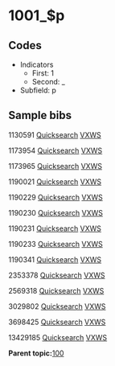 # 1001\_$p

## Codes

-   Indicators
    -   First: 1
    -   Second: \_
-   Subfield: p

## Sample bibs

1130591 [Quicksearch](https://search.library.yale.edu/catalog/1130591) [VXWS](http://prodorbis.library.yale.edu:7014/vxws/GetHoldingsService?bibId=1130591)

1173954 [Quicksearch](https://search.library.yale.edu/catalog/1173954) [VXWS](http://prodorbis.library.yale.edu:7014/vxws/GetHoldingsService?bibId=1173954)

1173965 [Quicksearch](https://search.library.yale.edu/catalog/1173965) [VXWS](http://prodorbis.library.yale.edu:7014/vxws/GetHoldingsService?bibId=1173965)

1190021 [Quicksearch](https://search.library.yale.edu/catalog/1190021) [VXWS](http://prodorbis.library.yale.edu:7014/vxws/GetHoldingsService?bibId=1190021)

1190229 [Quicksearch](https://search.library.yale.edu/catalog/1190229) [VXWS](http://prodorbis.library.yale.edu:7014/vxws/GetHoldingsService?bibId=1190229)

1190230 [Quicksearch](https://search.library.yale.edu/catalog/1190230) [VXWS](http://prodorbis.library.yale.edu:7014/vxws/GetHoldingsService?bibId=1190230)

1190231 [Quicksearch](https://search.library.yale.edu/catalog/1190231) [VXWS](http://prodorbis.library.yale.edu:7014/vxws/GetHoldingsService?bibId=1190231)

1190233 [Quicksearch](https://search.library.yale.edu/catalog/1190233) [VXWS](http://prodorbis.library.yale.edu:7014/vxws/GetHoldingsService?bibId=1190233)

1190341 [Quicksearch](https://search.library.yale.edu/catalog/1190341) [VXWS](http://prodorbis.library.yale.edu:7014/vxws/GetHoldingsService?bibId=1190341)

2353378 [Quicksearch](https://search.library.yale.edu/catalog/2353378) [VXWS](http://prodorbis.library.yale.edu:7014/vxws/GetHoldingsService?bibId=2353378)

2569318 [Quicksearch](https://search.library.yale.edu/catalog/2569318) [VXWS](http://prodorbis.library.yale.edu:7014/vxws/GetHoldingsService?bibId=2569318)

3029802 [Quicksearch](https://search.library.yale.edu/catalog/3029802) [VXWS](http://prodorbis.library.yale.edu:7014/vxws/GetHoldingsService?bibId=3029802)

3698425 [Quicksearch](https://search.library.yale.edu/catalog/3698425) [VXWS](http://prodorbis.library.yale.edu:7014/vxws/GetHoldingsService?bibId=3698425)

13429185 [Quicksearch](https://search.library.yale.edu/catalog/13429185) [VXWS](http://prodorbis.library.yale.edu:7014/vxws/GetHoldingsService?bibId=13429185)

**Parent topic:**[100](../../tags/100/100.md)

